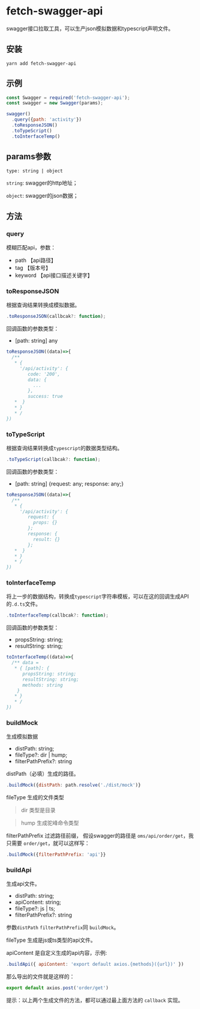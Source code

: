 # fetch-swagger-api
swagger接口拉取工具，可以生产json模拟数据和typescript声明文件。

## 安装
```
yarn add fetch-swagger-api
```

## 示例
```js
const Swagger = required('fetch-swagger-api');
const swagger = new Swagger(params);

swagger()
  .query({path: 'activity'})
  .toResponseJSON()
  .toTypeScript()
  .toInterfaceTemp()
```

## params参数
`type: string | object` 

`string`: swagger的http地址；

`object`: swagger的json数据；


## 方法

### query
模糊匹配api，参数：
+ path 【api路径】
+ tag 【版本号】
+ keyword 【api接口描述关键字】


### toResponseJSON
根据查询结果转换成模拟数据。
```js
.toResponseJSON(callbcak?: function);
```
回调函数的参数类型：
+ [path: string] any
```js
toResponseJSON((data)=>{
  /**
   * { 
     '/api/activity': {
        code: '200',
        data: {
          ...
        },
        success: true
   *  }
   * }
   * /
})
```


### toTypeScript
根据查询结果转换成`typescript`的数据类型结构。
```js
.toTypeScript(callbcak?: function);
```
回调函数的参数类型：
+ [path: string] {request: any; response: any;}
```js
toResponseJSON((data)=>{
  /**
   * { 
     '/api/activity': {
        request: {
          props: {}
        };
        response: {
          result: {}
        };
   *  }
   * }
   * /
})
```


### toInterfaceTemp
将上一步的数据结构，转换成`typescript`字符串模板，可以在这的回调生成API的`.d.ts`文件。
```js
.toInterfaceTemp(callbcak?: function);
```
回调函数的参数类型：
+ propsString: string;
+ resultString: string;
```js
toInterfaceTemp((data)=>{
  /** data = 
   * { [path]: {
      propsString: string;
      resultString: string;
      methods: string
    }
   * }
   * /
})
```


### buildMock
生成模拟数据
+ distPath: string;
+ fileType?: dir | hump;
+ filterPathPrefix?: string

distPath（必填）生成的路径。
```js
.buildMock({distPath: path.resolve('./dist/mock')}
```

fileType 生成的文件类型
> dir 类型是目录

> hump 生成驼峰命令类型

filterPathPrefix 过滤路径前缀，
假设swagger的路径是 `oms/api/order/get`，我只需要 `order/get`，就可以这样写：
```js
.buildMock({filterPathPrefix: 'api'}}
```


### buildApi
生成api文件。

+ distPath: string;
+ apiContent: string;
+ fileType?: js | ts;
+ filterPathPrefix?: string

参数`distPath` `filterPathPrefix`同 `buildMock`。

fileType 生成是js或ts类型的api文件。

apiContent 是自定义生成的api内容，示例:
```js
.buildApi({ apiContent: 'export default axios.{methods}({url})' })
```
那么导出的文件就是这样的：
```js
export default axios.post('order/get')
```


提示：以上两个生成文件的方法，都可以通过最上面方法的 `callback` 实现。